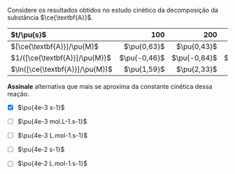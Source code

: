 Considere os resultados obtidos no estudo cinético da decomposição da substância $\ce{\textbf{A}}$.

| $t/\pu{s}$                 | $100$ | $200$ | $300$ | $400$ | $500$ | 
|:---------------------------|------:|------:|------:|------:|------:|
| $[\ce{\textbf{A}}]/\pu{M}$ | $\pu{0,63}$ | $\pu{0,43}$ | $\pu{0,30}$ | $\pu{0,21}$| $\pu{0,14}$ |
| $1/([\ce{\textbf{A}}]/\pu{M})$ | $\pu{-0,46}$ | $\pu{-0,84}$ | $\pu{-1,20}$ | $\pu{-1,56}$| $\pu{-1,97}$ |
| $\ln([\ce{\textbf{A}}]/\pu{M})$ | $\pu{1,59}$ | $\pu{2,33}$ | $\pu{3,33}$ | $\pu{4,76}$| $\pu{7,14}$ |

**Assinale** alternativa que mais se aproxima da constante cinética dessa reação.

- [x] $\pu{4e-3 s-1}$
- [ ] $\pu{4e-3 mol.L-1.s-1}$
- [ ] $\pu{4e-3 L.mol-1.s-1}$
- [ ] $\pu{4e-2 s-1}$
- [ ] $\pu{4e-2 L.mol-1.s-1}$

 